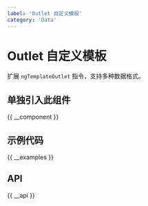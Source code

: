 ```yaml
---
label: 'Outlet 自定义模板'
category: 'Data'
---
```


# Outlet 自定义模板

扩展 `ngTemplateOutlet` 指令，支持多种数据格式。

## 单独引入此组件

{{ __component }}

## 示例代码

{{ __examples }}

## API

{{ __api }}
